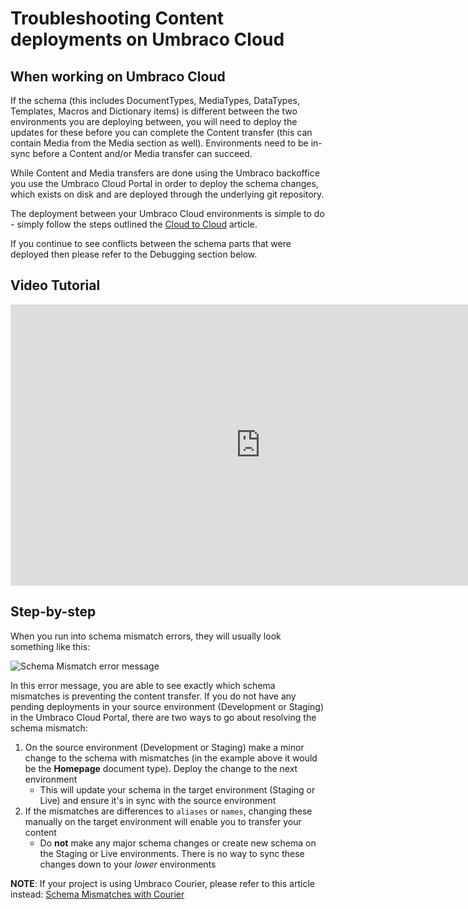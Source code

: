 # Troubleshooting Content deployments on Umbraco Cloud

## When working on Umbraco Cloud

If the schema (this includes DocumentTypes, MediaTypes, DataTypes, Templates, Macros and Dictionary items) is different between the two environments you are deploying between, you will need to deploy the updates for these before you can complete the Content transfer (this can contain Media from the Media section as well). Environments need to be in-sync before a Content and/or Media transfer can succeed.

While Content and Media transfers are done using the Umbraco backoffice you use the Umbraco Cloud Portal in order to deploy the schema changes, which exists on disk and are deployed through the underlying git repository. 

The deployment between your Umbraco Cloud environments is simple to do - simply follow the steps outlined the [Cloud to Cloud](https://our.umbraco.com/documentation/Umbraco-Cloud/Deployment/Cloud-to-Cloud/) article.

If you continue to see conflicts between the schema parts that were deployed then please refer to the Debugging section below.

## Video Tutorial

<iframe width="800" height="450" src="https://www.youtube.com/embed/uygPdVoLcvU?rel=0" frameborder="0" allow="autoplay; encrypted-media" allowfullscreen></iframe>

## Step-by-step

When you run into schema mismatch errors, they will usually look something like this:

![Schema Mismatch error message](images/schema-mismatch-on-transfer.png)

In this error message, you are able to see exactly which schema mismatches is preventing the content transfer. If you do not have any pending deployments in your source environment (Development or Staging) in the Umbraco Cloud Portal, there are two ways to go about resolving the schema mismatch:

1. On the source environment (Development or Staging) make a minor change to the schema with mismatches (in the example above it would be the **Homepage** document type). Deploy the change to the next environment
    * This will update your schema in the target environment (Staging or Live) and ensure it's in sync with the source environment
2. If the mismatches are differences to `aliases` or `names`, changing these manually on the target environment will enable you to transfer your content
    * Do **not** make any major schema changes or create new schema on the Staging or Live environments. There is no way to sync these changes down to your *lower* environments

**NOTE**: If your project is using Umbraco Courier, please refer to this article instead: [Schema Mismatches with Courier](../../Courier/Schema-Mismatch-Courier)
